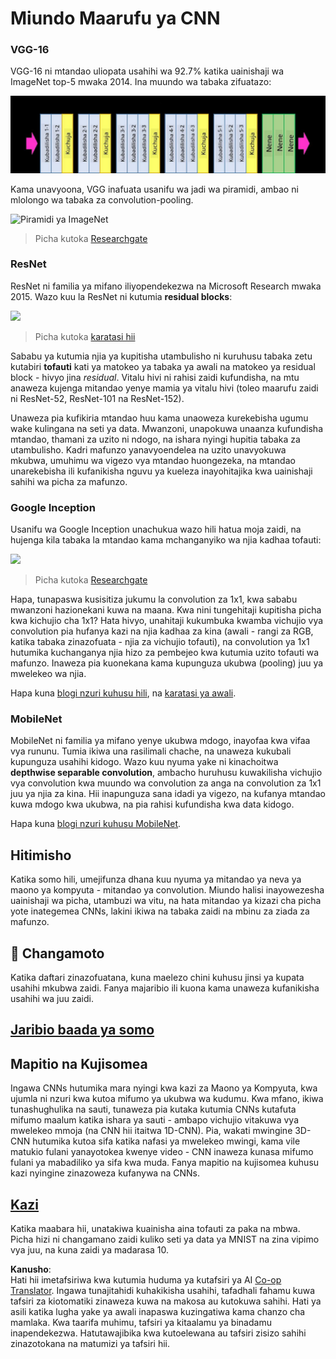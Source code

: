 <!--
CO_OP_TRANSLATOR_METADATA:
{
  "original_hash": "2f7b97b375358cb51a1e098df306bf73",
  "translation_date": "2025-08-25T20:55:29+00:00",
  "source_file": "lessons/4-ComputerVision/07-ConvNets/CNN_Architectures.md",
  "language_code": "sw"
}
-->
# Miundo Maarufu ya CNN

### VGG-16

VGG-16 ni mtandao uliopata usahihi wa 92.7% katika uainishaji wa ImageNet top-5 mwaka 2014. Ina muundo wa tabaka zifuatazo:

![Tabaka za ImageNet](../../../../../translated_images/vgg-16-arch1.d901a5583b3a51baeaab3e768567d921e5d54befa46e1e642616c5458c934028.sw.jpg)

Kama unavyoona, VGG inafuata usanifu wa jadi wa piramidi, ambao ni mlolongo wa tabaka za convolution-pooling.

![Piramidi ya ImageNet](../../../../../translated_images/vgg-16-arch.64ff2137f50dd49fdaa786e3f3a975b3f22615efd13efb19c5d22f12e01451a1.sw.jpg)

> Picha kutoka [Researchgate](https://www.researchgate.net/figure/Vgg16-model-structure-To-get-the-VGG-NIN-model-we-replace-the-2-nd-4-th-6-th-7-th_fig2_335194493)

### ResNet

ResNet ni familia ya mifano iliyopendekezwa na Microsoft Research mwaka 2015. Wazo kuu la ResNet ni kutumia **residual blocks**:

<img src="images/resnet-block.png" width="300"/>

> Picha kutoka [karatasi hii](https://arxiv.org/pdf/1512.03385.pdf)

Sababu ya kutumia njia ya kupitisha utambulisho ni kuruhusu tabaka zetu kutabiri **tofauti** kati ya matokeo ya tabaka ya awali na matokeo ya residual block - hivyo jina *residual*. Vitalu hivi ni rahisi zaidi kufundisha, na mtu anaweza kujenga mitandao yenye mamia ya vitalu hivi (toleo maarufu zaidi ni ResNet-52, ResNet-101 na ResNet-152).

Unaweza pia kufikiria mtandao huu kama unaoweza kurekebisha ugumu wake kulingana na seti ya data. Mwanzoni, unapokuwa unaanza kufundisha mtandao, thamani za uzito ni ndogo, na ishara nyingi hupitia tabaka za utambulisho. Kadri mafunzo yanavyoendelea na uzito unavyokuwa mkubwa, umuhimu wa vigezo vya mtandao huongezeka, na mtandao unarekebisha ili kufanikisha nguvu ya kueleza inayohitajika kwa uainishaji sahihi wa picha za mafunzo.

### Google Inception

Usanifu wa Google Inception unachukua wazo hili hatua moja zaidi, na hujenga kila tabaka la mtandao kama mchanganyiko wa njia kadhaa tofauti:

<img src="images/inception.png" width="400"/>

> Picha kutoka [Researchgate](https://www.researchgate.net/figure/Inception-module-with-dimension-reductions-left-and-schema-for-Inception-ResNet-v1_fig2_355547454)

Hapa, tunapaswa kusisitiza jukumu la convolution za 1x1, kwa sababu mwanzoni hazionekani kuwa na maana. Kwa nini tungehitaji kupitisha picha kwa kichujio cha 1x1? Hata hivyo, unahitaji kukumbuka kwamba vichujio vya convolution pia hufanya kazi na njia kadhaa za kina (awali - rangi za RGB, katika tabaka zinazofuata - njia za vichujio tofauti), na convolution ya 1x1 hutumika kuchanganya njia hizo za pembejeo kwa kutumia uzito tofauti wa mafunzo. Inaweza pia kuonekana kama kupunguza ukubwa (pooling) juu ya mwelekeo wa njia.

Hapa kuna [blogi nzuri kuhusu hili](https://medium.com/analytics-vidhya/talented-mr-1x1-comprehensive-look-at-1x1-convolution-in-deep-learning-f6b355825578), na [karatasi ya awali](https://arxiv.org/pdf/1312.4400.pdf).

### MobileNet

MobileNet ni familia ya mifano yenye ukubwa mdogo, inayofaa kwa vifaa vya rununu. Tumia ikiwa una rasilimali chache, na unaweza kukubali kupunguza usahihi kidogo. Wazo kuu nyuma yake ni kinachoitwa **depthwise separable convolution**, ambacho huruhusu kuwakilisha vichujio vya convolution kwa muundo wa convolution za anga na convolution za 1x1 juu ya njia za kina. Hii inapunguza sana idadi ya vigezo, na kufanya mtandao kuwa mdogo kwa ukubwa, na pia rahisi kufundisha kwa data kidogo.

Hapa kuna [blogi nzuri kuhusu MobileNet](https://medium.com/analytics-vidhya/image-classification-with-mobilenet-cc6fbb2cd470).

## Hitimisho

Katika somo hili, umejifunza dhana kuu nyuma ya mitandao ya neva ya maono ya kompyuta - mitandao ya convolution. Miundo halisi inayowezesha uainishaji wa picha, utambuzi wa vitu, na hata mitandao ya kizazi cha picha yote inategemea CNNs, lakini ikiwa na tabaka zaidi na mbinu za ziada za mafunzo.

## 🚀 Changamoto

Katika daftari zinazofuatana, kuna maelezo chini kuhusu jinsi ya kupata usahihi mkubwa zaidi. Fanya majaribio ili kuona kama unaweza kufanikisha usahihi wa juu zaidi.

## [Jaribio baada ya somo](https://ff-quizzes.netlify.app/en/ai/quiz/14)

## Mapitio na Kujisomea

Ingawa CNNs hutumika mara nyingi kwa kazi za Maono ya Kompyuta, kwa ujumla ni nzuri kwa kutoa mifumo ya ukubwa wa kudumu. Kwa mfano, ikiwa tunashughulika na sauti, tunaweza pia kutaka kutumia CNNs kutafuta mifumo maalum katika ishara ya sauti - ambapo vichujio vitakuwa vya mwelekeo mmoja (na CNN hii itaitwa 1D-CNN). Pia, wakati mwingine 3D-CNN hutumika kutoa sifa katika nafasi ya mwelekeo mwingi, kama vile matukio fulani yanayotokea kwenye video - CNN inaweza kunasa mifumo fulani ya mabadiliko ya sifa kwa muda. Fanya mapitio na kujisomea kuhusu kazi nyingine zinazoweza kufanywa na CNNs.

## [Kazi](lab/README.md)

Katika maabara hii, unatakiwa kuainisha aina tofauti za paka na mbwa. Picha hizi ni changamano zaidi kuliko seti ya data ya MNIST na zina vipimo vya juu, na kuna zaidi ya madarasa 10.

**Kanusho**:  
Hati hii imetafsiriwa kwa kutumia huduma ya kutafsiri ya AI [Co-op Translator](https://github.com/Azure/co-op-translator). Ingawa tunajitahidi kuhakikisha usahihi, tafadhali fahamu kuwa tafsiri za kiotomatiki zinaweza kuwa na makosa au kutokuwa sahihi. Hati ya asili katika lugha yake ya awali inapaswa kuzingatiwa kama chanzo cha mamlaka. Kwa taarifa muhimu, tafsiri ya kitaalamu ya binadamu inapendekezwa. Hatutawajibika kwa kutoelewana au tafsiri zisizo sahihi zinazotokana na matumizi ya tafsiri hii.